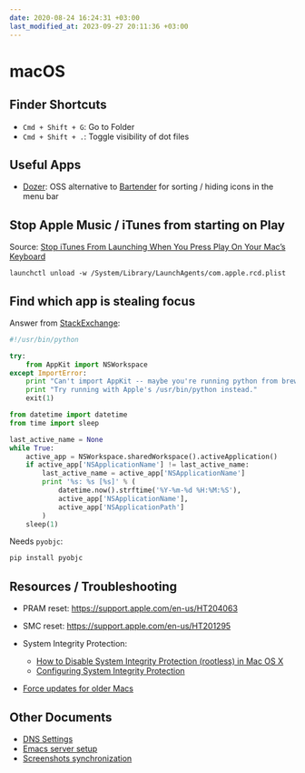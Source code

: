 ```yaml
---
date: 2020-08-24 16:24:31 +03:00
last_modified_at: 2023-09-27 20:11:36 +03:00
---
```


# macOS

## Finder Shortcuts

- `Cmd + Shift + G`: Go to Folder
- `Cmd + Shift + .`: Toggle visibility of dot files

## Useful Apps

- [Dozer](https://github.com/Mortennn/Dozer): OSS alternative to [Bartender](https://www.macbartender.com/) for sorting / hiding icons in the menu bar

## Stop Apple Music / iTunes from starting on Play

Source: [Stop iTunes From Launching When You Press Play On Your Mac’s Keyboard](https://www.howtogeek.com/274345/stop-itunes-from-launching-when-you-press-play-on-your-macs-keyboard/)

```
launchctl unload -w /System/Library/LaunchAgents/com.apple.rcd.plist
```

## Find which app is stealing focus

Answer from [StackExchange](https://apple.stackexchange.com/questions/123730/is-there-a-way-to-detect-what-program-is-stealing-focus-on-my-mac):

```python
#!/usr/bin/python

try:
    from AppKit import NSWorkspace
except ImportError:
    print "Can't import AppKit -- maybe you're running python from brew?"
    print "Try running with Apple's /usr/bin/python instead."
    exit(1)

from datetime import datetime
from time import sleep

last_active_name = None
while True:
    active_app = NSWorkspace.sharedWorkspace().activeApplication()
    if active_app['NSApplicationName'] != last_active_name:
        last_active_name = active_app['NSApplicationName']
        print '%s: %s [%s]' % (
            datetime.now().strftime('%Y-%m-%d %H:%M:%S'),
            active_app['NSApplicationName'],
            active_app['NSApplicationPath']
        )
    sleep(1)
```

Needs `pyobjc`:

```sh
pip install pyobjc
```

## Resources / Troubleshooting

- PRAM reset: <https://support.apple.com/en-us/HT204063>
- SMC reset: <https://support.apple.com/en-us/HT201295>
- System Integrity Protection:
  * [How to Disable System Integrity Protection (rootless) in Mac OS X](https://osxdaily.com/2015/10/05/disable-rootless-system-integrity-protection-mac-os-x/)
  * [Configuring System Integrity Protection](https://developer.apple.com/library/archive/documentation/Security/Conceptual/System_Integrity_Protection_Guide/ConfiguringSystemIntegrityProtection/ConfiguringSystemIntegrityProtection.html)

- [Force updates for older Macs](https://github.com/dortania/OpenCore-Legacy-Patcher)

## Other Documents

- [DNS Settings](dns-settings.md#macos)
- [Emacs server setup](emacs.md#emacs-server-as-macos-service)
- [Screenshots synchronization](dropbox.md#screenshots-sync-on-macos)
